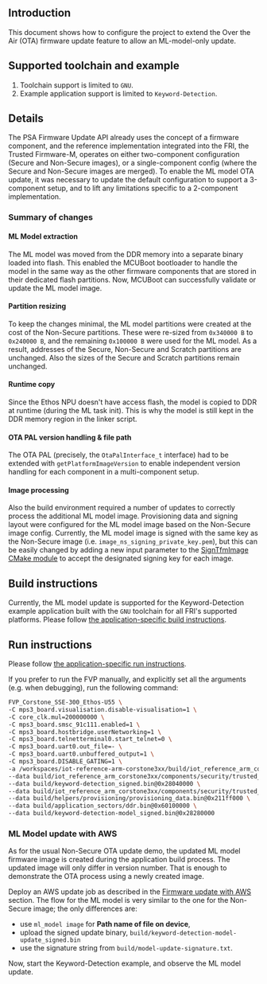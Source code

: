 ## Introduction

This document shows how to configure the project to extend
the Over the Air (OTA) firmware update feature to allow an ML-model-only
update.

## Supported toolchain and example

1. Toolchain support is limited to `GNU`.
1. Example application support is limited to `Keyword-Detection`.

## Details

The PSA Firmware Update API already uses the concept of a firmware component,
and the reference implementation integrated into the FRI, the Trusted
Firmware-M, operates on either two-component configuration (Secure and
Non-Secure images), or a single-component config (where the Secure and
Non-Secure images are merged). To enable the ML model OTA update, it was
necessary to update the default configuration to support a 3-component setup,
and to lift any limitations specific to a 2-component implementation.

### Summary of changes

#### ML Model extraction

The ML model was moved from the DDR memory into a separate binary loaded into
flash. This enabled the MCUBoot bootloader to handle the model in the same way
as the other firmware components that are stored in their dedicated flash
partitions. Now, MCUBoot can successfully validate or update the ML model image.

#### Partition resizing

To keep the changes minimal, the ML model partitions were created at the cost of
the Non-Secure partitions. These were re-sized from `0x340000 B` to
`0x240000 B`, and the remaining `0x100000 B` were used for the ML model. As a
result, addresses of the Secure, Non-Secure and Scratch partitions are
unchanged. Also the sizes of the Secure and Scratch partitions remain unchanged.

#### Runtime copy

Since the Ethos NPU doesn't have access flash, the model is copied to DDR
at runtime (during the ML task init). This is why the model is still kept in the
DDR memory region in the linker script.

#### OTA PAL version handling & file path

The OTA PAL (precisely, the `OtaPalInterface_t` interface) had to be extended
with `getPlatformImageVersion` to enable independent version handling for each
component in a multi-component setup.

#### Image processing

Also the build environment required a number of updates to correctly process the
additional ML model image. Provisioning data and signing layout were configured
for the ML model image based on the Non-Secure image config. Currently, the ML
model image is signed with the same key as the Non-Secure image (i.e. `image_ns_signing_private_key.pem`),
but this can be easily changed by adding a new input parameter to the
[SignTfmImage CMake module](../../../components/security/trusted_firmware-m/integration/cmake/SignTfmImage.cmake)
to accept the designated signing key for each image.

## Build instructions

Currently, the ML model update is supported for the Keyword-Detection example
application built with the `GNU` toolchain for all FRI's supported platforms.
Please follow [the application-specific build instructions](../keyword_detection.md).

## Run instructions

Please follow [the application-specific run instructions](../keyword_detection.md).

If you prefer to run the FVP manually, and explicitly set all the arguments
(e.g. when debugging), run the following command:

```bash
FVP_Corstone_SSE-300_Ethos-U55 \
-C mps3_board.visualisation.disable-visualisation=1 \
-C core_clk.mul=200000000 \
-C mps3_board.smsc_91c111.enabled=1 \
-C mps3_board.hostbridge.userNetworking=1 \
-C mps3_board.telnetterminal0.start_telnet=0 \
-C mps3_board.uart0.out_file=- \
-C mps3_board.uart0.unbuffered_output=1 \
-C mps3_board.DISABLE_GATING=1 \
-a /workspaces/iot-reference-arm-corstone3xx/build/iot_reference_arm_corstone3xx/components/security/trusted_firmware-m/integration/trusted_firmware-m-build-prefix/src/trusted_firmware-m-build-build/bin/bl2.axf \
--data build/iot_reference_arm_corstone3xx/components/security/trusted_firmware-m/integration/trusted_firmware-m-build-prefix/src/trusted_firmware-m-build-build/api_ns/bin/encrypted_provisioning_bundle.bin@0x10022000 \
--data build/keyword-detection_signed.bin@0x28040000 \
--data build/iot_reference_arm_corstone3xx/components/security/trusted_firmware-m/integration/trusted_firmware-m-build-prefix/src/trusted_firmware-m-build-build/api_ns/bin/tfm_s_signed.bin@0x38000000 \
--data build/helpers/provisioning/provisioning_data.bin@0x211ff000 \
--data build/application_sectors/ddr.bin@0x60100000 \
--data build/keyword-detection-model_signed.bin@0x28280000
```

### ML Model update with AWS

As for the usual Non-Secure OTA update demo, the updated ML model firmware image
is created during the application build process. The updated image will only
differ in version number. That is enough to demonstrate the OTA process using a
newly created image.

Deploy an AWS update job as described in the [Firmware update
with AWS](../aws_iot/aws_iot_cloud_connection.md) section. The
flow for the ML model is very similar to the one for the Non-Secure image; the
only differences are:

- use `ml_model image` for **Path name of file on device**,
- upload the signed update binary, `build/keyword-detection-model-update_signed.bin`
- use the signature string from `build/model-update-signature.txt`.

Now, start the Keyword-Detection example, and observe the ML model update.

[kws-model]: https://github.com/ARM-software/ML-zoo/tree/9f506fe52b39df545f0e6c5ff9223f671bc5ae00/models/keyword_spotting/micronet_medium/tflite_int8
